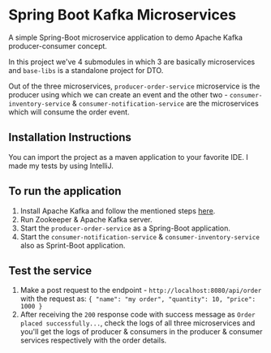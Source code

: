 # Spring Boot Kafka Microservices
A simple Spring-Boot microservice application to demo Apache Kafka producer-consumer concept.

In this project we've 4 submodules in which 3 are basically microservices and `base-libs` is a standalone project for DTO.

Out of the three microservices, ```producer-order-service``` microservice is the producer using which we can create an event and the other two - ```consumer-inventory-service``` & ```consumer-notification-service``` are the microservices which will consume the order event.

## Installation Instructions
You can import the project as a maven application to your favorite IDE. I made my tests by using IntelliJ.

## To run the application
1. Install Apache Kafka and follow the mentioned steps [here](https://kafka.apache.org/quickstart).
2. Run Zookeeper & Apache Kafka server.
3. Start the ```producer-order-service``` as a Spring-Boot application.
4. Start the ```consumer-notification-service``` & ```consumer-inventory-service``` also as Sprint-Boot application.

## Test the service
1. Make a post request to the endpoint - `http://localhost:8080/api/order` with the request as: 
   `{
   "name": "my order",
   "quantity": 10,
   "price": 1000
   }`
2. After receiving the `200` response code with success message as `Order placed successfully...`, check the logs of all three microservices and you'll get the logs of producer & consumers in the producer & consumer services respectively with the order details.
